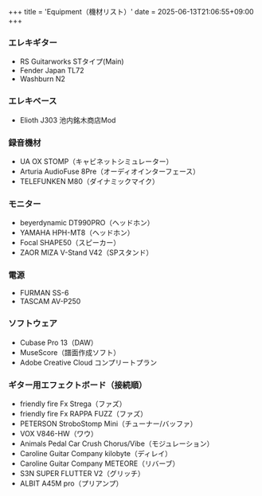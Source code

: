 +++
title = 'Equipment（機材リスト）'
date = 2025-06-13T21:06:55+09:00
+++

### エレキギター
- RS Guitarworks STタイプ(Main)
- Fender Japan TL72
- Washburn N2

### エレキベース
- Elioth J303 池内銘木商店Mod

### 録音機材
- UA OX STOMP（キャビネットシミュレーター）
- Arturia AudioFuse 8Pre（オーディオインターフェース）
- TELEFUNKEN M80（ダイナミックマイク）

### モニター
- beyerdynamic DT990PRO（ヘッドホン）
- YAMAHA HPH-MT8（ヘッドホン）
- Focal SHAPE50（スピーカー）
- ZAOR MIZA V-Stand V42（SPスタンド）

### 電源
- FURMAN SS-6
- TASCAM AV-P250

### ソフトウェア
- Cubase Pro 13（DAW）
- MuseScore（譜面作成ソフト）
- Adobe Creative Cloud コンプリートプラン

### ギター用エフェクトボード（接続順）
- friendly fire Fx Strega（ファズ）
- friendly fire Fx RAPPA FUZZ（ファズ）
- PETERSON StroboStomp Mini（チューナー/バッファ）
- VOX V846-HW（ワウ）
- Animals Pedal Car Crush Chorus/Vibe（モジュレーション）
- Caroline Guitar Company kilobyte（ディレイ）
- Caroline Guitar Company METEORE（リバーブ）
- S3N SUPER FLUTTER V2（グリッチ）
- ALBIT A45M pro（プリアンプ）